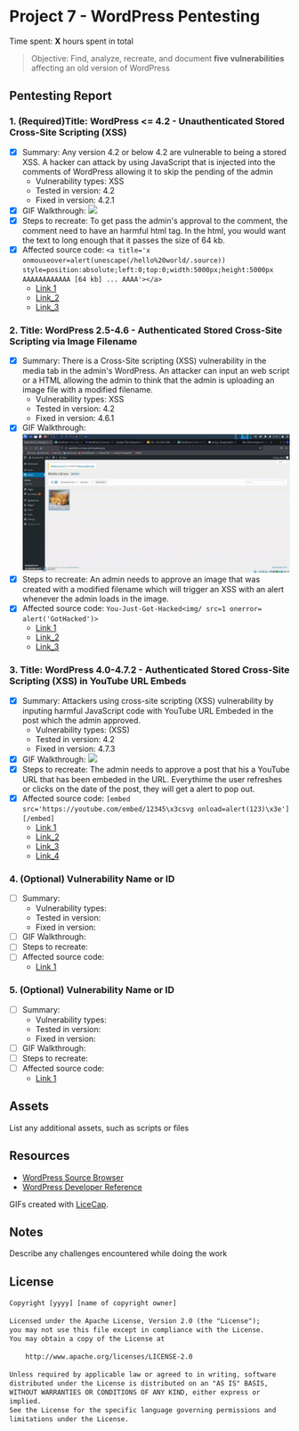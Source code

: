 # Project 7 - WordPress Pentesting

Time spent: **X** hours spent in total

> Objective: Find, analyze, recreate, and document **five vulnerabilities** affecting an old version of WordPress

## Pentesting Report

### 1. (Required)Title: WordPress <= 4.2 - Unauthenticated Stored Cross-Site Scripting (XSS)
  - [x] Summary: Any version 4.2 or below 4.2 are vulnerable to being a stored XSS. A hacker can attack by using JavaScript that is injected into the comments of WordPress allowing it to skip the pending of the admin
    - Vulnerability types: XSS
    - Tested in version: 4.2
    - Fixed in version: 4.2.1
  - [x] GIF Walkthrough: 
    ![](v1.gif)
  - [x] Steps to recreate: To get pass the admin's approval to the comment, the comment need to have an harmful html tag. In the html, you would want the text to long enough that it passes the size of 64 kb.
  - [x] Affected source code: `<a title='x onmouseover=alert(unescape(/hello%20world/.source)) style=position:absolute;left:0;top:0;width:5000px;height:5000px AAAAAAAAAAAA [64 kb] ... AAAA'></a>`
    - [Link 1](https://wpscan.com/vulnerability/8051e64b-f73e-45ce-a853-02b8e425155b)
    - [Link_2](https://cve.mitre.org/cgi-bin/cvename.cgi?name=CVE-2015-3440)
    - [Link_3](https://www.exploit-db.com/exploits/36844/)
### 2. Title: WordPress 2.5-4.6 - Authenticated Stored Cross-Site Scripting via Image Filename
  - [x] Summary: There is a Cross-Site scripting (XSS) vulnerability in the media tab in the admin's WordPress. An attacker can input an web script or a HTML allowing the admin to think that the admin is uploading an image file with a modified filename.
    - Vulnerability types: XSS
    - Tested in version: 4.2
    - Fixed in version: 4.6.1
  - [x] GIF Walkthrough: 
    ![](v2.gif)
  - [x] Steps to recreate: An admin needs to approve an image that was created with a modified filename which will trigger an XSS with an alert whenever the admin loads in the image.
  - [x] Affected source code: `You-Just-Got-Hacked<img/ src=1 onerror= alert('GotHacked')>`
    - [Link 1](https://wpscan.com/vulnerability/21169b6d-61dd-4abc-b77b-167ff5f122ac)
    - [Link_2](https://wpscan.com/vulnerability/e84eaf3f-677a-465a-8f96-ea4cf074c980)
    - [Link_3](https://cve.mitre.org/cgi-bin/cvename.cgi?name=CVE-2016-7168)
### 3. Title: WordPress  4.0-4.7.2 - Authenticated Stored Cross-Site Scripting (XSS) in YouTube URL Embeds
  - [x] Summary: Attackers using cross-site scripting (XSS) vulnerability by inputing harmful JavaScript code with YouTube URL Embeded in the post which the admin approved.
    - Vulnerability types: (XSS)
    - Tested in version: 4.2
    - Fixed in version: 4.7.3
  - [x] GIF Walkthrough: 
  ![](v3.gif)
  - [x] Steps to recreate: The admin needs to approve a post that his a YouTube URL that has been embeded in the URL. Everythime the user refreshes or clicks on the date of the post, they will get a alert to pop out.
  - [x] Affected source code: `[embed src='https://youtube.com/embed/12345\x3csvg onload=alert(123)\x3e'][/embed]`
    - [Link 1](https://wpscan.com/vulnerability/3ee54fc3-f4b4-4c35-8285-9d6719acecf0)
    - [Link_2](https://cve.mitre.org/cgi-bin/cvename.cgi?name=CVE-2017-6817)
    - [Link_3](https://wordpress.org/news/2017/03/wordpress-4-7-3-security-and-maintenance-release/)
    - [Link_4](https://blog.sucuri.net/2017/03/stored-xss-in-wordpress-core.html)
### 4. (Optional) Vulnerability Name or ID
  - [ ] Summary: 
    - Vulnerability types:
    - Tested in version:
    - Fixed in version: 
  - [ ] GIF Walkthrough: 
  - [ ] Steps to recreate: 
  - [ ] Affected source code:
    - [Link 1](https://core.trac.wordpress.org/browser/tags/version/src/source_file.php)
### 5. (Optional) Vulnerability Name or ID
  - [ ] Summary: 
    - Vulnerability types:
    - Tested in version:
    - Fixed in version: 
  - [ ] GIF Walkthrough: 
  - [ ] Steps to recreate: 
  - [ ] Affected source code:
    - [Link 1](https://core.trac.wordpress.org/browser/tags/version/src/source_file.php) 

## Assets

List any additional assets, such as scripts or files

## Resources

- [WordPress Source Browser](https://core.trac.wordpress.org/browser/)
- [WordPress Developer Reference](https://developer.wordpress.org/reference/)

GIFs created with [LiceCap](http://www.cockos.com/licecap/).

## Notes

Describe any challenges encountered while doing the work

## License

    Copyright [yyyy] [name of copyright owner]

    Licensed under the Apache License, Version 2.0 (the "License");
    you may not use this file except in compliance with the License.
    You may obtain a copy of the License at

        http://www.apache.org/licenses/LICENSE-2.0

    Unless required by applicable law or agreed to in writing, software
    distributed under the License is distributed on an "AS IS" BASIS,
    WITHOUT WARRANTIES OR CONDITIONS OF ANY KIND, either express or implied.
    See the License for the specific language governing permissions and
    limitations under the License.
